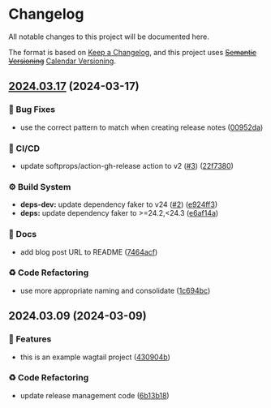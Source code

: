 # Changelog

All notable changes to this project will be documented here.

The format is based on [Keep a Changelog](https://keepachangelog.com/en/1.0.0/), and this project uses ~~[Semantic Versioning](https://semver.org/spec/v2.0.0.html)~~ [Calendar Versioning](https://calver.org/).

## [2024.03.17](https://github.com/engineervix/blog-post--wagtailadmin-field-visibility-toggle/compare/2024.03.09...2024.03.17) (2024-03-17)

### 🐛 Bug Fixes

* use the correct pattern to match when creating release notes ([00952da](https://github.com/engineervix/blog-post--wagtailadmin-field-visibility-toggle/commit/00952da0895b3e3ef5b9bbc1f8e65614b46953f4))


### 👷 CI/CD

* update softprops/action-gh-release action to v2 ([#3](https://github.com/engineervix/blog-post--wagtailadmin-field-visibility-toggle/issues/3)) ([22f7380](https://github.com/engineervix/blog-post--wagtailadmin-field-visibility-toggle/commit/22f7380178062096a0f0f8cd5bda4741a3690ffb))


### ⚙️ Build System

* **deps-dev:** update dependency faker to v24 ([#2](https://github.com/engineervix/blog-post--wagtailadmin-field-visibility-toggle/issues/2)) ([e924ff3](https://github.com/engineervix/blog-post--wagtailadmin-field-visibility-toggle/commit/e924ff37226609954222a36a1e933f109945b2a7))
* **deps:** update dependency faker to >=24.2,<24.3 ([e6af14a](https://github.com/engineervix/blog-post--wagtailadmin-field-visibility-toggle/commit/e6af14a5eb42a316a1e6e56481ceb40b5377781a))


### 📝 Docs

* add blog post URL to README ([7464acf](https://github.com/engineervix/blog-post--wagtailadmin-field-visibility-toggle/commit/7464acf78061d2843e7bd9d6e8493958a7a8a15c))


### ♻️ Code Refactoring

* use more appropriate naming and consolidate ([1c694bc](https://github.com/engineervix/blog-post--wagtailadmin-field-visibility-toggle/commit/1c694bc0ea8349b27734c0ab23e91ad1e0b51dd7))

## 2024.03.09 (2024-03-09)


### 🚀 Features

* this is an example wagtail project ([430904b](https://github.com/engineervix/blog-post--wagtailadmin-field-visibility-toggle/commit/430904b3258b8fba375e0dc6bbc8eef642c264d9))


### ♻️ Code Refactoring

* update release management code ([6b13b18](https://github.com/engineervix/blog-post--wagtailadmin-field-visibility-toggle/commit/6b13b188c12cb050b5220db0648b7b5226b5ef71))
